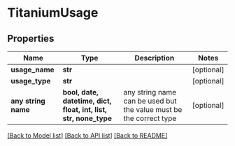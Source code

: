 # TitaniumUsage


## Properties
Name | Type | Description | Notes
------------ | ------------- | ------------- | -------------
**usage_name** | **str** |  | [optional] 
**usage_type** | **str** |  | [optional] 
**any string name** | **bool, date, datetime, dict, float, int, list, str, none_type** | any string name can be used but the value must be the correct type | [optional]

[[Back to Model list]](../README.md#documentation-for-models) [[Back to API list]](../README.md#documentation-for-api-endpoints) [[Back to README]](../README.md)


